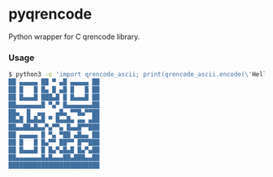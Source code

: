 # pyqrencode
Python wrapper for C qrencode library.

### Usage

```bash
$ python3 -c 'import qrencode_ascii; print(qrencode_ascii.encode(\'Hello World\'))' █████████████████████████
██ ▄▄▄▄▄ ██ ▀ ▄█ ▄▄▄▄▄ ██
██ █   █ █▄ █ ▄█ █   █ ██
██ █▄▄▄█ ███▄█ █ █▄▄▄█ ██
██▄▄▄▄▄▄▄█ ▀▄▀ █▄▄▄▄▄▄▄██
██▄  █  ▄▄   ▄█▄ ▀▀█▄▀▀██
██▄█ █▄█▄█ ▀ █▄▄█▄ ▄▄ ▄██
██▄▄██▄█▄▄▀▄▀▀▄ █▄▄█▀▀███
██ ▄▄▄▄▄ █ ▀▄ ▀██ ▄█▄▄ ██
██ █   █ █▄▀▀ ██▀▀ █▀▀███
██ █▄▄▄█ █ █▄▀▄█▄█ █▄▀▄██
██▄▄▄▄▄▄▄█▄█▄▄▄██▄███▄▄██
█████████████████████████
```
